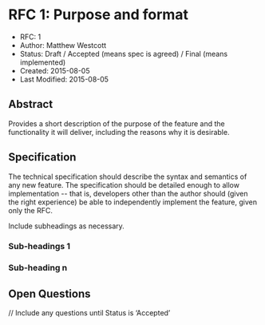 # RFC 1: Purpose and format

* RFC: 1
* Author: Matthew Westcott
* Status: Draft / Accepted (means spec is agreed) / Final (means implemented)
* Created: 2015-08-05
* Last Modified: 2015-08-05

## Abstract

Provides a short description of the purpose of the feature and the functionality
it will deliver, including the reasons why it is desirable.

## Specification

The technical specification should describe the syntax and semantics of any new feature.
The specification should be detailed enough to allow implementation -- that is,
developers other than the author should (given the right experience) be able to
independently implement the feature, given only the RFC.

Include subheadings as necessary.

### Sub-headings 1


### Sub-heading n


## Open Questions

// Include any questions until Status is ‘Accepted’
